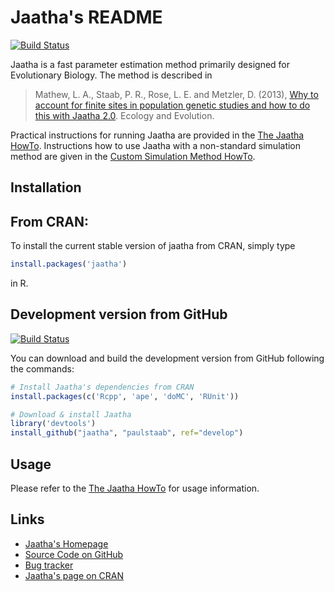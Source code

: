 Jaatha's README
===============

[![Build Status](https://travis-ci.org/paulstaab/jaatha.png?branch=master)](https://travis-ci.org/paulstaab/jaatha)

Jaatha is a fast parameter estimation method primarily designed for Evolutionary
Biology. The method is described in 

> Mathew, L. A., Staab, P. R., Rose, L. E. and Metzler, D. (2013), 
> [Why to account for finite sites in population genetic studies and 
> how to do this with Jaatha 2.0][1]. Ecology and Evolution.

Practical instructions for running Jaatha are provided in the 
[The Jaatha HowTo][2]. Instructions how to use Jaatha with a non-standard 
simulation method are given in the [Custom Simulation Method HowTo][3].



Installation
------------

## From CRAN:
To install the current stable version of jaatha from CRAN, simply type

```R
install.packages('jaatha')
```

in R.

## Development version from GitHub  

[![Build Status](https://travis-ci.org/paulstaab/jaatha.png?branch=develop)](https://travis-ci.org/paulstaab/jaatha)

You can download and build the development version from GitHub following the
commands: 

```R
# Install Jaatha's dependencies from CRAN
install.packages(c('Rcpp', 'ape', 'doMC', 'RUnit'))

# Download & install Jaatha
library('devtools')
install_github("jaatha", "paulstaab", ref="develop")
```


Usage
-----

Please refer to the [The Jaatha HowTo][2] for usage information.


Links
-----

[1]: http://onlinelibrary.wiley.com/doi/10.1002/ece3.722/abstract
[2]: http://evol.bio.lmu.de/_statgen/software/jaatha/jaatha_howto.pdf
[3]: http://evol.bio.lmu.de/_statgen/software/jaatha/custom_simulator_howto.pdf

* [Jaatha's Homepage](http://evol.bio.lmu.de/_statgen/software/jaatha)
* [Source Code on GitHub](https://github.com/paulstaab/jaatha)
* [Bug tracker](https://github.com/paulstaab/jaatha/issues)
* [Jaatha's page on CRAN](http://cran.r-project.org/web/packages/jaatha/index.html)
